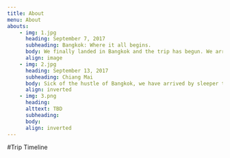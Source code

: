 ```yaml
---
title: About
menu: About
abouts:
    - img: 1.jpg
      heading: September 7, 2017
      subheading: Bangkok: Where it all begins.
      body: We finally landed in Bangkok and the trip has begun. We arrived without a plan and with nothing more than backpacks on our backs and some money in our pockets.
      align: image
    - img: 2.jpg
      heading: September 13, 2017
      subheading: Chiang Mai
      body: Sick of the hustle of Bangkok, we have arrived by sleeper train in Chiang Mai for some good ol' fashion relaxing.
      align: inverted
    - img: 3.png
      heading:
      alttext: TBD
      subheading:
      body:
      align: inverted        
---
```


#Trip Timeline

